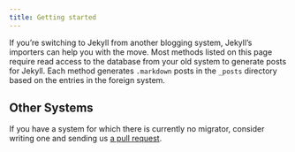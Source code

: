 ```yaml
---
title: Getting started
---
```


If you’re switching to Jekyll from another blogging system, Jekyll’s importers
can help you with the move. Most methods listed on this page require read access
to the database from your old system to generate posts for Jekyll. Each method
generates `.markdown` posts in the `_posts` directory based on the entries in
the foreign system.

## Other Systems

If you have a system for which there is currently no migrator, consider writing
one and sending us [a pull request](https://github.com/jekyll/jekyll-import).
